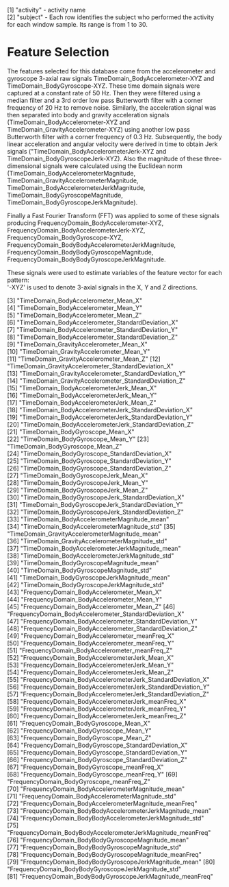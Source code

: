 [1] "activity" - activity name                                         
[2] "subject" - Each row identifies the subject who performed the activity for each window sample. Its range is from 1 to 30. 
 
 
 
 Feature Selection 
=================

The features selected for this database come from the accelerometer and gyroscope 3-axial raw signals TimeDomain_BodyAccelerometer-XYZ and TimeDomain_BodyGyroscope-XYZ. 
These time domain signals were captured at a constant rate of 50 Hz. Then they were filtered using a median filter and a 3rd order low pass Butterworth filter with a corner 
frequency of 20 Hz to remove noise. Similarly, the acceleration signal was then separated into body and gravity acceleration signals (TimeDomain_BodyAccelerometer-XYZ and 
TimeDomain_GravityAccelerometer-XYZ) using another low pass Butterworth filter with a corner frequency of 0.3 Hz. 
Subsequently, the body linear acceleration and angular velocity were derived in time to obtain Jerk signals ("TimeDomain_BodyAccelerometerJerk-XYZ and 
TimeDomain_BodyGyroscopeJerk-XYZ). 
Also the magnitude of these three-dimensional signals were calculated using the Euclidean norm (TimeDomain_BodyAccelerometerMagnitude, TimeDomain_GravityAccelerometerMagnitude,
TimeDomain_BodyAccelerometerJerkMagnitude, TimeDomain_BodyGyroscopeMagnitude, TimeDomain_BodyGyroscopeJerkMagnitude). 

Finally a Fast Fourier Transform (FFT) was applied to some of these signals producing FrequencyDomain_BodyAccelerometer-XYZ, FrequencyDomain_BodyAccelerometerJerk-XYZ, 
FrequencyDomain_BodyGyroscope-XYZ, FrequencyDomain_BodyBodyAccelerometerJerkMagnitude, FrequencyDomain_BodyBodyGyroscopeMagnitude, 
FrequencyDomain_BodyBodyGyroscopeJerkMagnitude. 

These signals were used to estimate variables of the feature vector for each pattern:  
'-XYZ' is used to denote 3-axial signals in the X, Y and Z directions.

 [3] "TimeDomain_BodyAccelerometer_Mean_X"                        
 [4] "TimeDomain_BodyAccelerometer_Mean_Y"                        
 [5] "TimeDomain_BodyAccelerometer_Mean_Z"                        
 [6] "TimeDomain_BodyAccelerometer_StandardDeviation_X"           
 [7] "TimeDomain_BodyAccelerometer_StandardDeviation_Y"           
 [8] "TimeDomain_BodyAccelerometer_StandardDeviation_Z"           
 [9] "TimeDomain_GravityAccelerometer_Mean_X"                     
[10] "TimeDomain_GravityAccelerometer_Mean_Y"                     
[11] "TimeDomain_GravityAccelerometer_Mean_Z"
[12] "TimeDomain_GravityAccelerometer_StandardDeviation_X"        
[13] "TimeDomain_GravityAccelerometer_StandardDeviation_Y"        
[14] "TimeDomain_GravityAccelerometer_StandardDeviation_Z"        
[15] "TimeDomain_BodyAccelerometerJerk_Mean_X"                    
[16] "TimeDomain_BodyAccelerometerJerk_Mean_Y"                    
[17] "TimeDomain_BodyAccelerometerJerk_Mean_Z"                    
[18] "TimeDomain_BodyAccelerometerJerk_StandardDeviation_X"       
[19] "TimeDomain_BodyAccelerometerJerk_StandardDeviation_Y"       
[20] "TimeDomain_BodyAccelerometerJerk_StandardDeviation_Z"       
[21] "TimeDomain_BodyGyroscope_Mean_X"                            
[22] "TimeDomain_BodyGyroscope_Mean_Y"
[23] "TimeDomain_BodyGyroscope_Mean_Z"                            
[24] "TimeDomain_BodyGyroscope_StandardDeviation_X"               
[25] "TimeDomain_BodyGyroscope_StandardDeviation_Y"               
[26] "TimeDomain_BodyGyroscope_StandardDeviation_Z"               
[27] "TimeDomain_BodyGyroscopeJerk_Mean_X"                        
[28] "TimeDomain_BodyGyroscopeJerk_Mean_Y"                        
[29] "TimeDomain_BodyGyroscopeJerk_Mean_Z"                        
[30] "TimeDomain_BodyGyroscopeJerk_StandardDeviation_X"           
[31] "TimeDomain_BodyGyroscopeJerk_StandardDeviation_Y"           
[32] "TimeDomain_BodyGyroscopeJerk_StandardDeviation_Z"           
[33] "TimeDomain_BodyAccelerometerMagnitude_mean"                 
[34] "TimeDomain_BodyAccelerometerMagnitude_std"
[35] "TimeDomain_GravityAccelerometerMagnitude_mean"              
[36] "TimeDomain_GravityAccelerometerMagnitude_std"               
[37] "TimeDomain_BodyAccelerometerJerkMagnitude_mean"             
[38] "TimeDomain_BodyAccelerometerJerkMagnitude_std"              
[39] "TimeDomain_BodyGyroscopeMagnitude_mean"                     
[40] "TimeDomain_BodyGyroscopeMagnitude_std"                      
[41] "TimeDomain_BodyGyroscopeJerkMagnitude_mean"                 
[42] "TimeDomain_BodyGyroscopeJerkMagnitude_std"                  
[43] "FrequencyDomain_BodyAccelerometer_Mean_X"                   
[44] "FrequencyDomain_BodyAccelerometer_Mean_Y"                   
[45] "FrequencyDomain_BodyAccelerometer_Mean_Z"
[46] "FrequencyDomain_BodyAccelerometer_StandardDeviation_X"      
[47] "FrequencyDomain_BodyAccelerometer_StandardDeviation_Y"      
[48] "FrequencyDomain_BodyAccelerometer_StandardDeviation_Z"      
[49] "FrequencyDomain_BodyAccelerometer_meanFreq_X"               
[50] "FrequencyDomain_BodyAccelerometer_meanFreq_Y"               
[51] "FrequencyDomain_BodyAccelerometer_meanFreq_Z"               
[52] "FrequencyDomain_BodyAccelerometerJerk_Mean_X"               
[53] "FrequencyDomain_BodyAccelerometerJerk_Mean_Y"               
[54] "FrequencyDomain_BodyAccelerometerJerk_Mean_Z"               
[55] "FrequencyDomain_BodyAccelerometerJerk_StandardDeviation_X"  
[56] "FrequencyDomain_BodyAccelerometerJerk_StandardDeviation_Y"
[57] "FrequencyDomain_BodyAccelerometerJerk_StandardDeviation_Z"  
[58] "FrequencyDomain_BodyAccelerometerJerk_meanFreq_X"           
[59] "FrequencyDomain_BodyAccelerometerJerk_meanFreq_Y"           
[60] "FrequencyDomain_BodyAccelerometerJerk_meanFreq_Z"           
[61] "FrequencyDomain_BodyGyroscope_Mean_X"                       
[62] "FrequencyDomain_BodyGyroscope_Mean_Y"                       
[63] "FrequencyDomain_BodyGyroscope_Mean_Z"                       
[64] "FrequencyDomain_BodyGyroscope_StandardDeviation_X"          
[65] "FrequencyDomain_BodyGyroscope_StandardDeviation_Y"          
[66] "FrequencyDomain_BodyGyroscope_StandardDeviation_Z"          
[67] "FrequencyDomain_BodyGyroscope_meanFreq_X"                   
[68] "FrequencyDomain_BodyGyroscope_meanFreq_Y"
[69] "FrequencyDomain_BodyGyroscope_meanFreq_Z"                   
[70] "FrequencyDomain_BodyAccelerometerMagnitude_mean"            
[71] "FrequencyDomain_BodyAccelerometerMagnitude_std"             
[72] "FrequencyDomain_BodyAccelerometerMagnitude_meanFreq"        
[73] "FrequencyDomain_BodyBodyAccelerometerJerkMagnitude_mean"    
[74] "FrequencyDomain_BodyBodyAccelerometerJerkMagnitude_std"     
[75] "FrequencyDomain_BodyBodyAccelerometerJerkMagnitude_meanFreq"
[76] "FrequencyDomain_BodyBodyGyroscopeMagnitude_mean"            
[77] "FrequencyDomain_BodyBodyGyroscopeMagnitude_std"             
[78] "FrequencyDomain_BodyBodyGyroscopeMagnitude_meanFreq"        
[79] "FrequencyDomain_BodyBodyGyroscopeJerkMagnitude_mean"
[80] "FrequencyDomain_BodyBodyGyroscopeJerkMagnitude_std"         
[81] "FrequencyDomain_BodyBodyGyroscopeJerkMagnitude_meanFreq"
